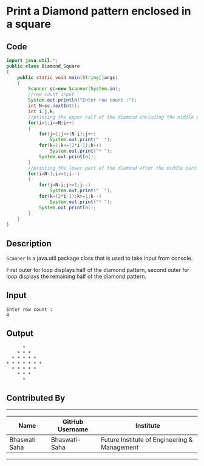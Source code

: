 # Print a Diamond pattern enclosed in a square

## Code
```Java
import java.util.*;
public class Diamond_Square 
{
    public static void main(String[]args)
    {
        Scanner sc=new Scanner(System.in);
        //row count input
        System.out.println("Enter row count :");
        int N=sc.nextInt();
        int i,j,k;
        //printing the upper half of the diamond including the middle part
        for(i=1;i<=N;i++)
        {
            for(j=1;j<=(N-i);j++)
                System.out.print("  ");
            for(k=1;k<=(2*i-1);k++)
                System.out.print("* ");
            System.out.println();
        }
        //printing the lower part of the diamond after the middle part
        for(i=N-1;i>=1;i--)
        {
            for(j=N-i;j>=1;j--)
                System.out.print("  ");
            for(k=(2*i-1);k>=1;k--)
                System.out.print("* ");
            System.out.println();
        }
    }
}
```

## Description
`Scanner` is a java.util package class that is used to take input from console. 

First outer for loop displays half of the diamond pattern, second outer for loop displays the remaining half of the diamond pattern.


## Input
```
Enter row count :
4
```

## Output
```
      * 
    * * * 
  * * * * * 
* * * * * * * 
  * * * * * 
    * * * 
      * 
```

## Contributed By
-----------------------------------------------------------------------------------------------------------------
| Name         | GitHub Username                                 | Institute                                    |
| -----------  | ---------------------------------------------   | ----------------------------------------     |
| Bhaswati Saha| Bhaswati-Saha                                   | Future Institute of Engineering & Management |
-----------------------------------------------------------------------------------------------------------------